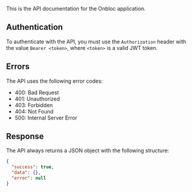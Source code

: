 This is the API documentation for the Onbloc application.

## Authentication

To authenticate with the API, you must use the `Authorization` header with the value
`Bearer <token>`, where `<token>` is a valid JWT token.

## Errors

The API uses the following error codes:

- 400: Bad Request
- 401: Unauthorized
- 403: Forbidden
- 404: Not Found
- 500: Internal Server Error

## Response

The API always returns a JSON object with the following structure:

```json
{
  "success": true,
  "data": {},
  "error": null
}
```